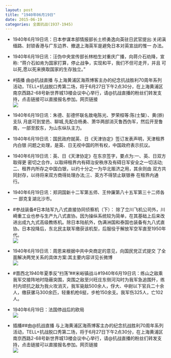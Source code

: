 ```yaml
---
layout: post
title: "1940年06月19日"
date: 2015-06-19
categories: 全面抗战(1937-1945)
---
```


<meta name="referrer" content="no-referrer" />

- 1940年6月19日讯：日本参谋本部情报部长土桥勇逸向英驻日武官提出:关闭滇 缅路、封锁香港与广东边界、撤退上海英军是避免日本对英宣战的惟一 办法。  

- 1940年6月19日讯：汪伪中央宣传部长林柏生对重庆广播，向蒋介石劝降，宣称: “蒋介石如肯为国家打算，停止战争，实现和平，我们不但可走开，并且 可以死,愿以死来换取国家的生存独立。” 

- #插播 由@抗战直播 与上海黄浦区海燕博客主办的纪念抗战胜利70周年系列活动，TELL+抗战脱口秀第二场，将于6月27日下午2点30分，在上海黄浦区南京西路2-68号新世界城13楼会议中心举行，请@抗战直播的粉丝们转发支持，点击链接可以直接报名参加。网页链接 <br/><img src="https://ww2.sinaimg.cn/large/aca367d8jw1et9q37v83zj20zk0se438.jpg" />

- 1940年6月19日讯：朱德、彭德怀联名致电陈光、罗荣桓等:陈(士榘）、黄(骅)支队 月底可到堂邑、聊城,先配合杨勇、萧华两部消灭鲁西伪军，然后开至鲁 南，一部至胶东，为山东纵队主力。 

- 1940年6月19日讯：国民政府就英、日《天津协定》签订发表声明，天津租界内白银 问题之处理，是英、日无视中国的所有权，中国政府表示抗议。 

- 1940年6月19日讯：英、日《天津协定》在东京签字，要点为:一、英、日双方取得更 密切之合作，以取缔租界内有碍治安秩序及有碍日军安全之一切活动; 二、租界内所存之中国白银，以约十分之一为华北赈济之用，其余则由 双方共同封存，以待将来双方商得处理办法;三、英方不得禁止联银券 在租界内通行。 

- 1940年6月19日讯：郑洞国新十二军第五师、王仲廉第八十五军第三十二师各一 部克复湖北沙市。 

- #参战装备#日本陆军九八式直接协同侦察机（下）： 除了立川飞机公司外，川崎重工业也参与生产九八式直协。因为操纵系统较为简单，在其基础上后来改进出成九九式高级教练机。除日本陆航外，伪满洲国和泰国也装备有九八式直协。日本投降后，东北民主联军缴获该机型，后服役于解放军空军直至1950年代。 <br/><img src="https://ww4.sinaimg.cn/large/aca367d8jw1et96518eczj20m80vaqb3.jpg" />

- 1940年6月19日讯：周恩来根据中共中央商定的意见，向国民党正式提交 了全面解决两党关系的具体方案:其主要内容详见长微博 <br/><img src="https://ww1.sinaimg.cn/large/aca367d8jw1et94egn9uij20c80oktcu.jpg" />

- #晋西北1940年夏季反“扫荡”##米峪镇战斗#1940年6月19日讯：练山之敌乘我军交接阵地时隐蔽突围，突围之敌至兴旺庄东侧河沟时为我军急追围歼，练村内顽抗之敌为我火攻消灭，我军毙敌500余人，俘大、中尉以下官兵二十余人，缴获骡马300余匹，轻重机枪6挺，步枪150余支。我军伤325人，亡102人。 

- 1940年6月19日：法国停战后的欧局 <br/><img src="https://ww2.sinaimg.cn/large/aca367d8jw1et91swrf13j211r0hjgs2.jpg" />

- 插播##由@抗战直播 与上海黄浦区海燕博客主办的纪念抗战胜利70周年系列活动，TELL+抗战脱口秀第二场，将于6月27日下午2点30分，在上海黄浦区南京西路2-68号新世界城13楼会议中心举行，请@抗战直播的粉丝们转发支持，点击链接可以直接报名参加。网页链接 <br/><img src="https://ww2.sinaimg.cn/large/aca367d8jw1et90x42m82j20r60zkwi5.jpg" />

